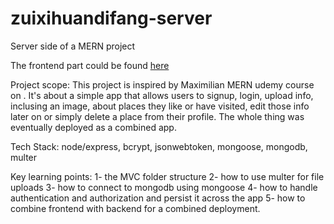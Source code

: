 # zuixihuandifang-server
Server side of a MERN project

The frontend part could be found <a href="https://github.com/YellowFlash2012/zuixihuandifang-client.git">here</a>

Project scope: This project is inspired by Maximilian MERN udemy course on .
It's about a simple app that allows users to signup, login, upload info, inclusing an image, about places they like or have visited, edit those info later on or simply delete a place from their profile.
The whole thing was eventually deployed as a combined app.

Tech Stack: node/express, bcrypt, jsonwebtoken, mongoose, mongodb, multer 

Key learning points:
1- the MVC folder structure
2- how to use multer for file uploads
3- how to connect to mongodb using mongoose
4- how to handle authentication and authorization and persist it across the app
5- how to combine frontend with backend for a combined deployment.
